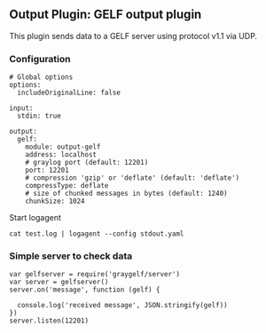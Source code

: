 ## Output Plugin: GELF output plugin

This plugin sends data to a GELF server using protocol v1.1 via UDP.

### Configuration

```
# Global options
options:
  includeOriginalLine: false

input:
  stdin: true

output: 
  gelf:
    module: output-gelf
    address: localhost
    # graylog port (default: 12201)
    port: 12201
    # compression 'gzip' or 'deflate' (default: 'deflate')
    compressType: deflate
    # size of chunked messages in bytes (default: 1240)
    chunkSize: 1024

```

Start logagent

```
cat test.log | logagent --config stdout.yaml
```

### Simple server to check data

```
var gelfserver = require('graygelf/server')
var server = gelfserver()
server.on('message', function (gelf) {
 
  console.log('received message', JSON.stringify(gelf))
})
server.listen(12201)
```
